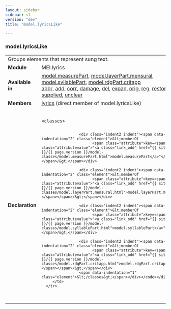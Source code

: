 ```yaml
---
layout: sidebar
sidebar: s1
version: "dev"
title: "model.lyricsLike"

---
```


<div class="classSpec model">
   <h3 id="model.lyricsLike">model.lyricsLike</h3>
   <table class="wovenodd">
      <tr>
         <td colspan="2" class="wovenodd-col2">Groups elements that represent sung text.</td>
      </tr>
      <tr>
         <td class="wovenodd-col1"><strong>Module</strong></td>
         <td class="wovenodd-col2">MEI.lyrics</td>
      </tr>
      <tr>
         <td class="wovenodd-col1"><strong>Available in</strong></td>
         <td class="wovenodd-col2">
            <div class="parent">
               <div><a class="link_odd_classSpec" href="{{ site.baseurl }}/{{ page.version }}/model-classes/model.measurePart.html">model.measurePart</a>, <a class="link_odd_classSpec" href="{{ site.baseurl }}/{{ page.version }}/model-classes/model.layerPart.mensural.html">model.layerPart.mensural</a>, <a class="link_odd_classSpec" href="{{ site.baseurl }}/{{ page.version }}/model-classes/model.syllablePart.html">model.syllablePart</a>, <a class="link_odd_classSpec" href="{{ site.baseurl }}/{{ page.version }}/model-classes/model.rdgPart.critapp.html">model.rdgPart.critapp</a></div>
               <div><a class="link_odd_elementSpec" href="{{ site.baseurl }}/{{ page.version }}/elements/abbr.html">abbr</a>, <a class="link_odd_elementSpec" href="{{ site.baseurl }}/{{ page.version }}/elements/add.html">add</a>, <a class="link_odd_elementSpec" href="{{ site.baseurl }}/{{ page.version }}/elements/corr.html">corr</a>, <a class="link_odd_elementSpec" href="{{ site.baseurl }}/{{ page.version }}/elements/damage.html">damage</a>, <a class="link_odd_elementSpec" href="{{ site.baseurl }}/{{ page.version }}/elements/del.html">del</a>, <a class="link_odd_elementSpec" href="{{ site.baseurl }}/{{ page.version }}/elements/expan.html">expan</a>, <a class="link_odd_elementSpec" href="{{ site.baseurl }}/{{ page.version }}/elements/orig.html">orig</a>, <a class="link_odd_elementSpec" href="{{ site.baseurl }}/{{ page.version }}/elements/reg.html">reg</a>, <a class="link_odd_elementSpec" href="{{ site.baseurl }}/{{ page.version }}/elements/restore.html">restore</a>, <a class="link_odd_elementSpec" href="{{ site.baseurl }}/{{ page.version }}/elements/sic.html">sic</a>, <a class="link_odd_elementSpec" href="{{ site.baseurl }}/{{ page.version }}/elements/supplied.html">supplied</a>, <a class="link_odd_elementSpec" href="{{ site.baseurl }}/{{ page.version }}/elements/unclear.html">unclear</a></div>
            </div>
         </td>
      </tr>
      <tr>
         <td class="wovenodd-col1"><strong>Members</strong></td>
         <td class="wovenodd-col2">
            <div class="parent">
               <div><a class="link_odd_elementSpec" href="{{ site.baseurl }}/{{ page.version }}/elements/lyrics.html">lyrics</a> (direct member of model.lyricsLike)
               </div>
            </div>
         </td>
      </tr>
      <tr>
         <td class="wovenodd-col1"><strong>Declaration</strong></td>
         <td class="wovenodd-col2">
            <div class="code" xml:space="preserve" data-lang="ODD"><code>
                  <div class="indent1 indent"><span data-indentation="1" class="element">&lt;classes&gt;</span>
                     
                     <div class="indent2 indent"><span data-indentation="2" class="element">&lt;memberOf
                           <span class="attribute">key=<span class="attributevalue">"<a class="link_odd" href="{{ site.baseurl }}/{{ page.version }}/model-classes/model.measurePart.html">model.measurePart</a>"</span></span>/&gt;</span></div>
                     
                     <div class="indent2 indent"><span data-indentation="2" class="element">&lt;memberOf
                           <span class="attribute">key=<span class="attributevalue">"<a class="link_odd" href="{{ site.baseurl }}/{{ page.version }}/model-classes/model.layerPart.mensural.html">model.layerPart.mensural</a>"</span></span>/&gt;</span></div>
                     
                     <div class="indent2 indent"><span data-indentation="2" class="element">&lt;memberOf
                           <span class="attribute">key=<span class="attributevalue">"<a class="link_odd" href="{{ site.baseurl }}/{{ page.version }}/model-classes/model.syllablePart.html">model.syllablePart</a>"</span></span>/&gt;</span></div>
                     
                     <div class="indent2 indent"><span data-indentation="2" class="element">&lt;memberOf
                           <span class="attribute">key=<span class="attributevalue">"<a class="link_odd" href="{{ site.baseurl }}/{{ page.version }}/model-classes/model.rdgPart.critapp.html">model.rdgPart.critapp</a>"</span></span>/&gt;</span></div>
                     <span data-indentation="1" class="element">&lt;/classes&gt;</span></div></code></div>
         </td>
      </tr>
   </table>
</div>
